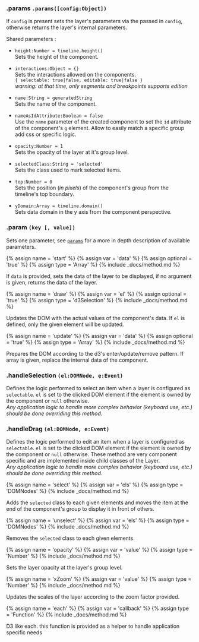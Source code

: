 ### .params `.params([config:Object])`

If `config` is present sets the layer's parameters via the passed in `config`, otherwise returns the layer's internal parameters.  

Shared parameters :

* `height:Number = timeline.height()`  
  Sets the height of the component.

* `interactions:Object = {}`  
  Sets the interactions allowed on the components.  
  `{ selectable: true|false, editable: true|false }`  
  _warning: at that time, only segments and breakpoints supports edition_  

* `name:String = generatedString`     
  Sets the name of the component.

* `nameAsIdAttribute:Boolean = false`  
  Use the `name` parameter of the created component to set the `id` attribute of the component's `g` element. Allow to easily match a specific group add css or specific logic.  

* `opacity:Number = 1`  
  Sets the opacity of the layer at it's group level.

* `selectedClass:String = 'selected'`  
  Sets the class used to mark selected items.

* `top:Number = 0`  
  Sets the position (_in pixels_) of the component's group from the timeline's top boundary.

* `yDomain:Array = timeline.domain()`   
  Sets data domain in the y axis from the component perspective.


### .param `(key [, value])`

Sets one parameter, see [`params`](#ui-layer-params) for a more in depth description of available parameters.


{% assign name = 'start' %}
{% assign var = 'data' %}
{% assign optional = 'true' %}
{% assign type = 'Array' %}
{% include _docs/method.md %}

If `data` is provided, sets the data of the layer to be displayed, if no argument is given, returns the data of the layer.


{% assign name = 'draw' %}
{% assign var = 'el' %}
{% assign optional = 'true' %}
{% assign type = 'd3Selection' %}
{% include _docs/method.md %}

Updates the DOM with the actual values of the component's data. If `el` is defined, only the given element will be updated.


{% assign name = 'update' %}
{% assign var = 'data' %}
{% assign optional = 'true' %}
{% assign type = 'Array' %}
{% include _docs/method.md %}

Prepares the DOM according to the d3's enter/update/remove pattern. If array is given, replace the internal data of the component.


### .handleSelection `(el:DOMNode, e:Event)`

Defines the logic performed to select an item when a layer is configured as `selectable`. `el` is set to the clicked DOM element if the element is owned by the component or `null` otherwise.  
_Any application logic to handle more complex behavior (keyboard use, etc.) should be done overriding this method._


### .handleDrag `(el:DOMNode, e:Event)`

Defines the logic performed to edit an item when a layer is configured as `selectable`. `el` is set to the clicked DOM element if the element is owned by the component or `null` otherwise. These method are very component specific and are implemented inside child classes of the Layer.  
_Any application logic to handle more complex behavior (keyboard use, etc.) should be done overriding this method._


{% assign name = 'select' %}
{% assign var = 'els' %}
{% assign type = 'DOMNodes' %}
{% include _docs/method.md %}

Adds the `selected` class to each given elements and moves the item at the end of the component's group to display it in front of others.


{% assign name = 'unselect' %}
{% assign var = 'els' %}
{% assign type = 'DOMNodes' %}
{% include _docs/method.md %}

Removes the `selected` class to each given elements.


{% assign name = 'opacity' %}
{% assign var = 'value' %}
{% assign type = 'Number' %}
{% include _docs/method.md %}

Sets the layer opacity at the layer's group level.


{% assign name = 'xZoom' %}
{% assign var = 'value' %}
{% assign type = 'Number' %}
{% include _docs/method.md %}

Updates the scales of the layer according to the zoom factor provided.


{% assign name = 'each' %}
{% assign var = 'callback' %}
{% assign type = 'Function' %}
{% include _docs/method.md %}

D3 like each. this function is provided as a helper to handle application specific needs
